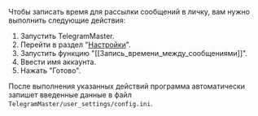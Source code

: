 Чтобы записать время для рассылки сообщений в личку, вам нужно выполнить следующие действия:

1. Запустить TelegramMaster.
2. Перейти в раздел "[Настройки](Настройки.md)".
3. Запустить функцию "[[Запись_времени_между_сообщениями]]".
4. Ввести имя аккаунта.
5. Нажать "Готово".

После выполнения указанных действий программа автоматически запишет введенные данные в файл `TelegramMaster/user_settings/config.ini`.

